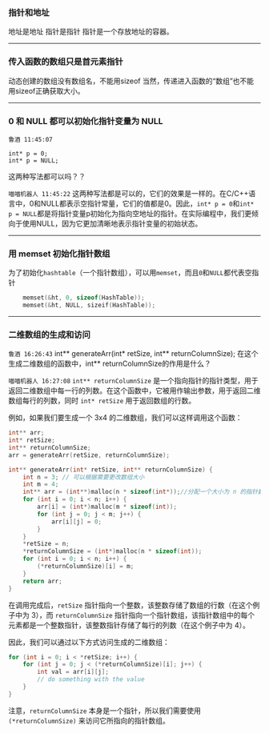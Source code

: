 ### 指针和地址
地址是地址 指针是指针
指针是一个存放地址的容器。

***
### 传入函数的数组只是首元素指针
动态创建的数组没有数组名，不能用sizeof
当然，传递进入函数的“数组”也不能用sizeof正确获取大小。

***
### 0 和 NULL 都可以初始化指针变量为 NULL
`鲁酒 11:45:07`
```
int* p = 0;
int* p = NULL;
```
 这两种写法都可以吗？？

`喵喵机器人 11:45:22`
这两种写法都是可以的，它们的效果是一样的。在C/C++语言中，0和NULL都表示空指针常量，它们的值都是0。因此，`int* p = 0`和`int* p = NULL`都是将指针变量p初始化为指向空地址的指针。在实际编程中，我们更倾向于使用NULL，因为它更加清晰地表示指针变量的初始状态。

***
### 用 memset 初始化指针数组
为了初始化`hashtable`（一个指针数组），可以用`memset`，而且`0`和`NULL`都代表空指针
```c
    memset(&ht, 0, sizeof(HashTable));
    memset(&ht, NULL, sizeif(HashTable));
```

***
### 二维数组的生成和访问
`鲁酒 16:26:43`
int** generateArr(int* retSize, int** returnColumnSize);
在这个生成二维数组的函数中，int** returnColumnSize的作用是什么？

`喵喵机器人 16:27:08`
`int** returnColumnSize` 是一个指向指针的指针类型，用于返回二维数组中每一行的列数。在这个函数中，它被用作输出参数，用于返回二维数组每行的列数，同时 `int* retSize` 用于返回数组的行数。

例如，如果我们要生成一个 3x4 的二维数组，我们可以这样调用这个函数：

```c
int** arr;
int* retSize;
int** returnColumnSize;
arr = generateArr(retSize, returnColumnSize);
```
```c
int** generateArr(int* retSize, int** returnColumnSize) {
    int n = 3; // 可以根据需要更改数组大小
    int m = 4;
    int** arr = (int**)malloc(n * sizeof(int*));//分配一个大小为 n 的指针数组
    for (int i = 0; i < n; i++) {
        arr[i] = (int*)malloc(m * sizeof(int));
        for (int j = 0; j < m; j++) {
            arr[i][j] = 0;
        }
    }
    *retSize = n;
    *returnColumnSize = (int*)malloc(n * sizeof(int));
    for (int i = 0; i < n; i++) {
        (*returnColumnSize)[i] = m;
    }
    return arr;
}
```

在调用完成后，`retSize` 指针指向一个整数，该整数存储了数组的行数（在这个例子中为 3），而 `returnColumnSize` 指针指向一个指针数组，该指针数组中的每个元素都是一个整数指针，该整数指针存储了每行的列数（在这个例子中为 4）。

因此，我们可以通过以下方式访问生成的二维数组：

```c
for (int i = 0; i < *retSize; i++) {
    for (int j = 0; j < (*returnColumnSize)[i]; j++) {
        int val = arr[i][j];
        // do something with the value
    }
}
```

注意，`returnColumnSize` 本身是一个指针，所以我们需要使用 `(*returnColumnSize)` 来访问它所指向的指针数组。






